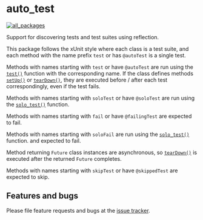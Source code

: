 # auto_test

[![all_packages](https://github.com/amondnet/auto_test/actions/workflows/validate.yaml/badge.svg)](https://github.com/amondnet/auto_test/actions/workflows/validate.yaml)

Support for discovering tests and test suites using reflection.

This package follows the xUnit style where each class is a test suite, and each
method with the name prefix `test` or has `@autoTest` is a single test.

Methods with names starting with `test` or have `@autoTest` are run using the [`test()`](https://pub.dev/documentation/dev_test/latest/test/test.html) function with
the corresponding name. If the class defines methods [`setUp()`](https://pub.dev/documentation/dev_test/latest/test/setUp.html) or [`tearDown()`](https://pub.dev/documentation/dev_test/latest/test/tearDown.html),
they are executed before / after each test correspondingly, even if the test fails.

Methods with names starting with `soloTest` or have `@soloTest`  are run using the [`solo_test()`](https://pub.dev/documentation/dev_test/latest/test/solo_test.html) function.

Methods with names starting with `fail` or have `@failingTest` are expected to fail.

Methods with names starting with `soloFail` are run using the [`solo_test()`](https://pub.dev/documentation/dev_test/latest/test/solo_test.html) function.
and expected to fail.

Method returning `Future` class instances are asynchronous, so [`tearDown()`](https://pub.dev/documentation/dev_test/latest/test/tearDown.html) is
executed after the returned `Future` completes.

Methods with names starting with `skipTest` or have `@skippedTest` are expected to skip.

## Features and bugs

Please file feature requests and bugs at the [issue tracker][tracker].

[tracker]: https://github.com/amondnet/auto_test/issues
